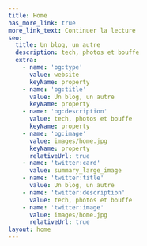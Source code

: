 ```yaml
---
title: Home
has_more_link: true
more_link_text: Continuer la lecture
seo:
  title: Un blog, un autre
  description: tech, photos et bouffe 
  extra:
    - name: 'og:type'
      value: website
      keyName: property
    - name: 'og:title'
      value: Un blog, un autre
      keyName: property
    - name: 'og:description'
      value: tech, photos et bouffe 
      keyName: property
    - name: 'og:image'
      value: images/home.jpg
      keyName: property
      relativeUrl: true
    - name: 'twitter:card'
      value: summary_large_image
    - name: 'twitter:title'
      value: Un blog, un autre
    - name: 'twitter:description'
      value: tech, photos et bouffe 
    - name: 'twitter:image'
      value: images/home.jpg
      relativeUrl: true
layout: home
---
```

